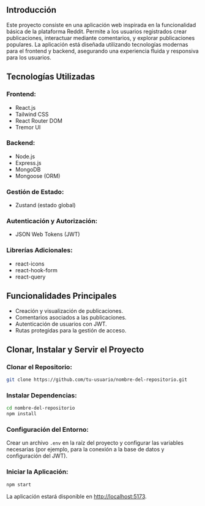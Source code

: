 ## Introducción

Este proyecto consiste en una aplicación web inspirada en la funcionalidad básica de la plataforma Reddit. Permite a los usuarios registrados crear publicaciones, interactuar mediante comentarios, y explorar publicaciones populares. La aplicación está diseñada utilizando tecnologías modernas para el frontend y backend, asegurando una experiencia fluida y responsiva para los usuarios.

## Tecnologías Utilizadas

### Frontend:

- React.js
- Tailwind CSS
- React Router DOM
- Tremor UI

### Backend:

- Node.js
- Express.js
- MongoDB
- Mongoose (ORM)

### Gestión de Estado:

- Zustand (estado global)

### Autenticación y Autorización:

- JSON Web Tokens (JWT)

### Librerías Adicionales:

- react-icons
- react-hook-form
- react-query

## Funcionalidades Principales

- Creación y visualización de publicaciones.
- Comentarios asociados a las publicaciones.
- Autenticación de usuarios con JWT.
- Rutas protegidas para la gestión de acceso.

## Clonar, Instalar y Servir el Proyecto

### Clonar el Repositorio:

```bash
git clone https://github.com/tu-usuario/nombre-del-repositorio.git
```

### Instalar Dependencias:

```bash
cd nombre-del-repositorio
npm install
```

### Configuración del Entorno:

Crear un archivo `.env` en la raíz del proyecto y configurar las variables necesarias (por ejemplo, para la conexión a la base de datos y configuración del JWT).

### Iniciar la Aplicación:

```bash
npm start
```

La aplicación estará disponible en [http://localhost:5173](http://localhost:5173).
